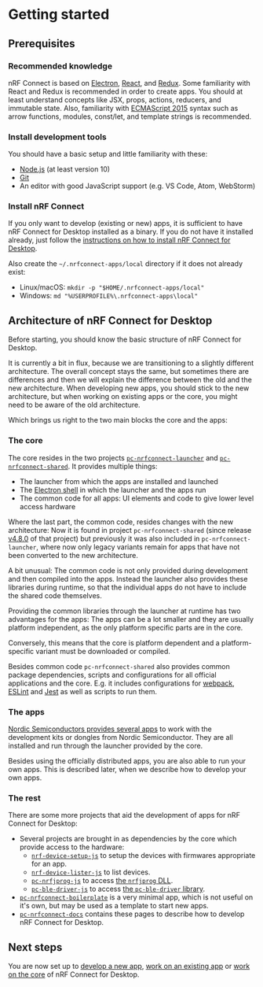 ---
---

# Getting started

## Prerequisites

### Recommended knowledge

nRF Connect is based on [Electron](https://electron.atom.io/),
[React](https://facebook.github.io/react/), and [Redux](http://redux.js.org/).
Some familiarity with React and Redux is recommended in order to create apps.
You should at least understand concepts like JSX, props, actions, reducers, and
immutable state. Also, familiarity with
[ECMAScript 2015](https://babeljs.io/learn-es2015/) syntax such as arrow
functions, modules, const/let, and template strings is recommended.

### Install development tools

You should have a basic setup and little familiarity with these:

- [Node.js](https://nodejs.org) (at least version 10)
- [Git](https://git-scm.com/downloads)
- An editor with good JavaScript support (e.g. VS Code, Atom, WebStorm)

### Install nRF Connect

If you only want to develop (existing or new) apps, it is sufficient to have nRF
Connect for Desktop installed as a binary. If you do not have it installed
already, just follow the
[instructions on how to install nRF Connect for Desktop](https://github.com/NordicSemiconductor/pc-nrfconnect-launcher#using-nrf-connect-for-desktop).

Also create the `~/.nrfconnect-apps/local` directory if it does not already
exist:

- Linux/macOS: `mkdir -p "$HOME/.nrfconnect-apps/local"`
- Windows: `md "%USERPROFILE%\.nrfconnect-apps\local"`

## Architecture of nRF Connect for Desktop

Before starting, you should know the basic structure of nRF Connect for Desktop.

It is currently a bit in flux, because we are transitioning to a slightly
different architecture. The overall concept stays the same, but sometimes there
are differences and then we will explain the difference between the old and the
new architecture. When developing new apps, you should stick to the new
architecture, but when working on existing apps or the core, you might need to
be aware of the old architecture.

Which brings us right to the two main blocks the core and the apps:

### The core

The core resides in the two projects
[`pc-nrfconnect-launcher`](https://github.com/NordicSemiconductor/pc-nrfconnect-launcher)
and
[`pc-nrfconnect-shared`](https://github.com/NordicSemiconductor/pc-nrfconnect-shared).
It provides multiple things:

- The launcher from which the apps are installed and launched
- The [Electron shell](https://electronjs.org) in which the launcher and the
  apps run
- The common code for all apps: UI elements and code to give lower level access
  hardware

Where the last part, the common code, resides changes with the new architecture:
Now it is found in project `pc-nrfconnect-shared` (since release
[v4.8.0](https://github.com/NordicSemiconductor/pc-nrfconnect-shared/releases/tag/v4.8.0)
of that project) but previously it was also included in
`pc-nrfconnect-launcher`, where now only legacy variants remain for apps that
have not been converted to the new architecture.

A bit unusual: The common code is not only provided during development and then
compiled into the apps. Instead the launcher also provides these libraries
during runtime, so that the individual apps do not have to include the shared
code themselves.

Providing the common libraries through the launcher at runtime has two
advantages for the apps: The apps can be a lot smaller and they are usually
platform independent, as the only platform specific parts are in the core.

Conversely, this means that the core is platform dependent and a
platform-specific variant must be downloaded or compiled.

Besides common code `pc-nrfconnect-shared` also provides common package
dependencies, scripts and configurations for all official applications and the
core. E.g. it includes configurations for [webpack](https://webpack.js.org),
[ESLint](https://eslint.org) and [Jest](https://jestjs.io) as well as scripts to
run them.

### The apps

[Nordic Semiconductors provides several apps](./supported_apps) to work with the
development kits or dongles from Nordic Semiconductor. They are all installed
and run through the launcher provided by the core.

Besides using the officially distributed apps, you are also able to run your own
apps. This is described later, when we describe how to develop your own apps.

### The rest

There are some more projects that aid the development of apps for nRF Connect
for Desktop:

- Several projects are brought in as dependencies by the core which provide
  access to the hardware:
  - [`nrf-device-setup-js`](https://github.com/NordicSemiconductor/nrf-device-setup-js)
    to setup the devices with firmwares appropriate for an app.
  - [`nrf-device-lister-js`](https://github.com/NordicSemiconductor/nrf-device-lister-js)
    to list devices.
  - [`pc-nrfjprog-js`](https://github.com/NordicSemiconductor/pc-nrfjprog-js) to
    access
    [the `nrfjprog` DLL](https://infocenter.nordicsemi.com/topic/ug_nrf5x_cltools/UG/cltools/nrf5x_nrfjprogdll.html).
  - [`pc-ble-driver-js`](https://github.com/NordicSemiconductor/pc-ble-driver-js)
    to access
    [the `pc-ble-driver` library](https://github.com/NordicSemiconductor/pc-ble-driver).
- [`pc-nrfconnect-boilerplate`](https://github.com/NordicSemiconductor/pc-nrfconnect-boilerplate)
  is a very minimal app, which is not useful on it's own, but may be used as a
  template to start new apps.
- [`pc-nrfconnect-docs`](https://github.com/NordicSemiconductor/pc-nrfconnect-docs)
  contains these pages to describe how to develop nRF Connect for Desktop.

## Next steps

You are now set up to [develop a new app](./create_new_app),
[work on an existing app](./get_an_existing_app_s_sources) or
[work on the core](./core_development) of nRF Connect for Desktop.
